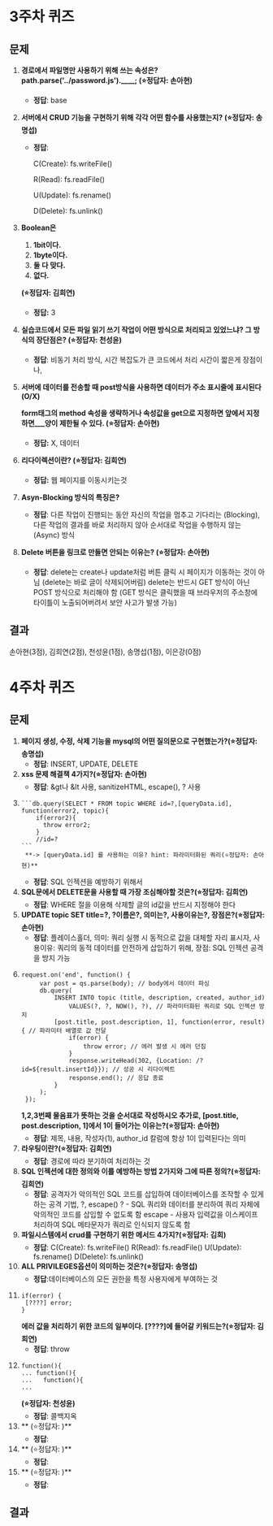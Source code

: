 # 3주차 퀴즈
## 문제
1. **경로에서 파일명만 사용하기 위해 쓰는 속성은? path.parse('../password.js').____; (⭐정답자: 손아현)**
    - **정답**: base
2. **서버에서 CRUD 기능을 구현하기 위해 각각 어떤 함수를 사용했는지? (⭐정답자: 송명섭)**
    - **정답**:
        
        C(Create): fs.writeFile()
        
        R(Read): fs.readFile()
        
        U(Update): fs.rename()
        
        D(Delete): fs.unlink()
        
3. **Boolean은** 
    1. **1bit이다.**
    2. **1byte이다.**
    3. **둘 다 맞다.**
    4. **없다.**
    
    **(⭐정답자: 김희연)**
    
    - **정답:** 3
4. **실습코드에서 모든 파일 읽기 쓰기 작업이 어떤 방식으로 처리되고 있었느냐? 그 방식의 장단점은? (⭐정답자: 천성윤)**
    - **정답**: 비동기 처리 방식, 시간 복잡도가 큰 코드에서 처리 시간이 짧은게 장점이나,
5. **서버에 데이터를 전송할 때 post방식을 사용하면 데이터가 주소 표시줄에 표시된다 (O/X)**
    
    **form태그의 method 속성을 생략하거나 속성값을 get으로 지정하면 앞에서 지정하면___양이 제한될 수 있다. (⭐정답자: 손아현)**
    
    - **정답:** X, 데이터
6. **리다이렉션이란? (⭐정답자: 김희연)**
    - **정답:** 웹 페이지를 이동시키는것
7. **Asyn-Blocking 방식의 특징은?**
    - **정답**: 다른 작업이 진행되는 동안 자신의 작업을 멈추고 기다리는 (Blocking), 다른 작업의 결과를 바로 처리하지 않아 순서대로 작업을 수행하지 않는 (Async) 방식
8. **Delete 버튼을 링크로 만들면 안되는 이유는? (⭐정답자: 손아현)**
    - **정답**: delete는 create나 update처럼 버튼 클릭 시 페이지가 이동하는 것이 아님 (delete는 바로 글이 삭제되어버림) delete는 반드시 GET 방식이 아닌 POST 방식으로 처리해야 함 (GET 방식은 클릭했을 때 브라우저의 주소창에 타이틀이 노출되어버려서 보안 사고가 발생 가능)

## 결과
손아현(3점), 김희연(2점), 천성윤(1점), 송명섭(1점), 이은강(0점)


# 4주차 퀴즈
## 문제
1. **페이지 생성, 수정, 삭제 기능을 mysql의 어떤 질의문으로 구현했는가?(⭐정답자: 송명섭)**
    - **정답**: INSERT, UPDATE, DELETE
2. **xss 문제 해결책 4가지?(⭐정답자: 손아현)**
    - **정답**: &gt나 &lt 사용, sanitizeHTML, escape(), ? 사용
3. 
       ```db.query(SELECT * FROM topic WHERE id=?,[queryData.id], function(error2, topic){
           if(error2){
             throw error2;
           }
           //id=?
       ```
        **-> [queryData.id] 를 사용하는 이유? hint: 파라미터화된 쿼리(⭐정답자: 손아현)**
    - **정답**: SQL 인젝션을 예방하기 위해서
5. **SQL문에서 DELETE문을 사용할 때 가장 조심해야할 것은?(⭐정답자: 김희연)**
    - **정답**: WHERE 절을 이용해 삭제할 글의 id값을 반드시 지정해야 한다
6. **UPDATE topic SET title=?, ?이름은?, 의미는?, 사용이유는?, 장점은?(⭐정답자: 손아현)**
    - **정답**: 플레이스홀더, 의미: 쿼리 실행 시 동적으로 값을 대체할 자리 표시자, 사용이유: 쿼리의 동적 데이터를 안전하게 삽입하기 위해, 장점: SQL 인젝션 공격을 방지 가능
7. 
   ```
   request.on('end', function() {
        var post = qs.parse(body); // body에서 데이터 파싱
        db.query(  
            INSERT INTO topic (title, description, created, author_id)
                VALUES(?, ?, NOW(), ?), // 파라미터화된 쿼리로 SQL 인젝션 방지
            [post.title, post.description, 1], function(error, result) { // 파라미터 배열로 값 전달
                if(error) {
                    throw error; // 에러 발생 시 에러 던짐
                }
                response.writeHead(302, {Location: /?id=${result.insertId}}); // 성공 시 리다이렉트
                response.end(); // 응답 종료
            }
        );
    });
    ```
    **1,2,3번째 물음표가 뜻하는 것을 순서대로 작성하시오
     추가로, [post.title, post.description, 1]에서 1이 들어가는 이유는?(⭐정답자: 손아현)**
    - **정답**: 제목, 내용, 작성자(1), author_id 칼럼에 항상 1이 입력된다는 의미
8. **라우팅이란?(⭐정답자: 김희연)**
    - **정답**: 경로에 따라 분기하여 처리하는 것
9. **SQL 인젝션에 대한 정의와 이를 예방하는 방법 2가지와 그에 따른 정의?(⭐정답자: 김희연)**
    - **정답**:
       공격자가 악의적인 SQL 코드를 삽입하여 데이터베이스를 조작할 수 있게 하는 공격 기법,
        ?, escape()
        ? - SQL 쿼리와 데이터를 분리하여 쿼리 자체에 악의적인 코드를 삽입할 수 없도록 함
        escape - 사용자 입력값을 이스케이프 처리하여 SQL 메타문자가 쿼리로 인식되지 않도록 함
10. **파일시스템에서 crud를 구현하기 위한 메서드 4가지?(⭐정답자: 김희)**
    - **정답**:
        C(Create): fs.writeFile()
        R(Read): fs.readFile()
        U(Update): fs.rename()
        D(Delete): fs.unlink()
11. **ALL PRIVILEGES옵션이 의미하는 것은?(⭐정답자: 송명섭)**
    - **정답**:데이터베이스의 모든 권한을 특정 사용자에게 부여하는 것
12. 
    ```
    if(error) {
     [????] error;
    }
    ```
    **에러 값을 처리하기 위한 코드의 일부이다. [????]에 들어갈 키워드는?(⭐정답자: 김희연)**
    - **정답**: throw
13.  
    ```
    function(){
    ... function(){
    ...   function(){
    ...
    ```
    **(⭐정답자: 천성윤)**
    - **정답**: 콜백지옥
14. ** (⭐정답자: )**
    - **정답**: 
15. ** (⭐정답자: )**
    - **정답**:
16. ** (⭐정답자: )**
    - **정답**: 


## 결과

